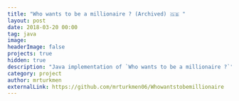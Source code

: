 ```yaml
---
title: "Who wants to be a millionaire ? (Archived) 🇬🇧 "
layout: post
date: 2018-03-20 00:00
tag: java
image:
headerImage: false
projects: true
hidden: true 
description: "Java implementation of `Who wants to be a millionaire ?`"
category: project
author: mrturkmen
externalLink: https://github.com/mrturkmen06/Whowantstobemillionaire
---
```



